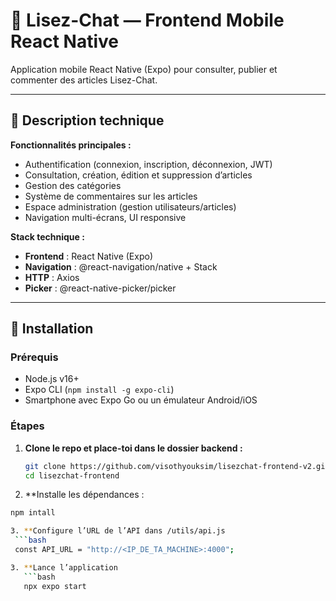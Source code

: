 # 🐾 Lisez-Chat — Frontend Mobile React Native

Application mobile React Native (Expo) pour consulter, publier et commenter des articles Lisez-Chat.

---

## 📝 Description technique

**Fonctionnalités principales :**
- Authentification (connexion, inscription, déconnexion, JWT)
- Consultation, création, édition et suppression d’articles
- Gestion des catégories
- Système de commentaires sur les articles
- Espace administration (gestion utilisateurs/articles)
- Navigation multi-écrans, UI responsive

**Stack technique :**
- **Frontend** : React Native (Expo)
- **Navigation** : @react-navigation/native + Stack
- **HTTP** : Axios
- **Picker** : @react-native-picker/picker

---

## 🚀 Installation

### Prérequis
- Node.js v16+
- Expo CLI (`npm install -g expo-cli`)
- Smartphone avec Expo Go ou un émulateur Android/iOS

### Étapes

1. **Clone le repo et place-toi dans le dossier backend :**
   ```bash
   git clone https://github.com/visothyouksim/lisezchat-frontend-v2.git
   cd lisezchat-frontend

2. **Installe les dépendances :
  ```bash
  npm intall

3. **Configure l’URL de l’API dans /utils/api.js 
   ```bash
   const API_URL = "http://<IP_DE_TA_MACHINE>:4000";

3. **Lance l’application
     ```bash 
     npx expo start
